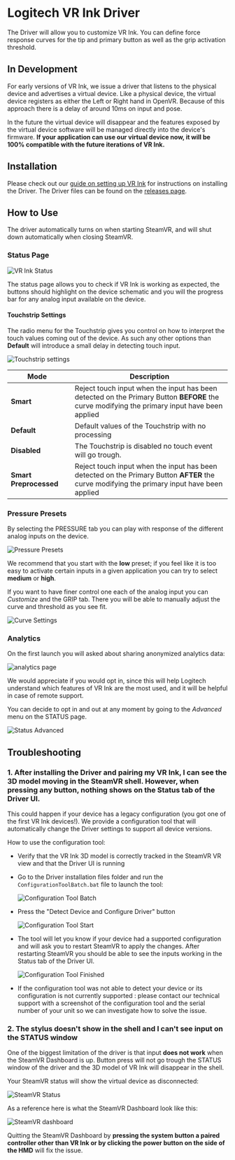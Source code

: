 # Logitech VR Ink Driver

The Driver will allow you to customize VR Ink. You can define force response curves for the tip and primary button as well as the grip activation threshold.

## In Development

For early versions of VR Ink, we issue a driver that listens to the physical device and advertises a virtual device. Like a physical device, the virtual device registers as either the Left or Right hand in OpenVR. Because of this approach there is a delay of around 10ms on input and pose.

In the future the virtual device will disappear and the features exposed by the virtual device software will be managed directly into the device's firmware. **If your application can use our virtual device now, it will be 100% compatible with the future iterations of VR Ink.**

## Installation

Please check out our [guide on setting up VR Ink](../../Assets) for instructions on installing the Driver. The Driver files can be found on the [releases page](https://github.com/Logitech/vr_ink_sdk/releases).

## How to Use

The driver automatically turns on when starting SteamVR, and will shut down automatically when closing SteamVR.

### Status Page

![VR Ink Status](./../Images/Driver/DriverStatus.png)

The status page allows you to check if VR Ink is working as expected, the buttons should highlight on the device schematic and you will the progress bar for any analog input available on the device.

#### Touchstrip Settings

The radio menu for the Touchstrip gives you control on how to interpret the touch values coming out of the device. As such any other options than **Default** will introduce a small delay in detecting touch input.

![Touchstrip settings](./../Images/Driver/TouchstripSettings.png)

| <div style="width:120px"> Mode</div> | Description |
|----|---------------|
| **Smart** | Reject touch input when the input has been detected on the Primary Button **BEFORE** the curve modifying the primary input have been applied|
| **Default** | Default values of the Touchstrip with no processing  |
| **Disabled** | The Touchstrip is disabled no touch event will go trough.|
| **Smart Preprocessed** | Reject touch input when the input has been detected on the Primary Button **AFTER** the curve modifying the primary input have been applied |

### Pressure Presets

By selecting the PRESSURE tab you can play with response of the different analog inputs on the device.

![Pressure Presets](./../Images/Driver/PressurePresets.png)

We recommend that you start with the **low** preset; if you feel like it is too easy to activate certain inputs in a given application you can try to select **medium** or **high**.

If you want to have finer control one each of the analog input you can *Customize* and the GRIP tab. There you will be able to manually adjust the curve and threshold as you see fit.

![Curve Settings](./../Images/Driver/CurveSettings.gif)

### Analytics

On the first launch you will asked about sharing anonymized analytics data:

![analytics page](./../Images/Driver/DriverAnalytics.png)

We would appreciate if you would opt in, since this will help Logitech understand which features of VR Ink are the most used, and it will be helpful in case of remote support.

You can decide to opt in and out at any moment by going to the *Advanced* menu on the STATUS page.

![Status Advanced](./../Images/Driver/StatusAdvanced.gif)

## Troubleshooting

### 1. After installing the Driver and pairing my VR Ink, I can see the 3D model moving in the SteamVR shell. However, when pressing any button, nothing shows on the Status tab of the Driver UI.
This could happen if your device has a legacy configuration (you got one of the first VR Ink devices!). We provide a configuration tool that will automatically change the Driver settings to support all device versions.

How to use the configuration tool:
- Verify that the VR Ink 3D model is correctly tracked in the SteamVR VR view and that the Driver UI is running
- Go to the Driver installation files folder and run the `ConfigurationToolBatch.bat` file to launch the tool:

    ![Configuration Tool Batch](./../Images/Driver/ConfigurationToolBatch.png)

- Press the "Detect Device and Configure Driver" button

    ![Configuration Tool Start](./../Images/Driver/ConfigurationToolStart.png)

- The tool will let you know if your device had a supported configuration and will ask you to restart SteamVR to apply the changes. After restarting SteamVR you should be able to see the inputs working in the Status tab of the Driver UI.

    ![Configuration Tool Finished](./../Images/Driver/ConfigurationToolFinished.png)

- If the configuration tool was not able to detect your device or its configuration is not currently supported : please contact our technical support with a screenshot of the configuration tool and the serial number of your unit so we can investigate how to solve the issue.

### 2. The stylus doesn't show in the shell and I can't see input on the STATUS window

One of the biggest limitation of the driver is that input **does not work** when the SteamVR Dashboard is up. Button press will not go trough the STATUS window of the driver and the 3D model of VR Ink will disappear in the shell.

Your SteamVR status will show the virtual device as disconnected:

![SteamVR Status](./../Images/Driver/SteamVRStatusDisconnected.png)

As a reference here is what the SteamVR Dashboard look like this:

![SteamVR dashboard](./../Images/Driver/SteamVRDashboard.png)

Quitting the SteamVR Dashboard by **pressing the system button a paired controller other than VR Ink or by clicking the power button on the side of the HMD** will fix the issue.

